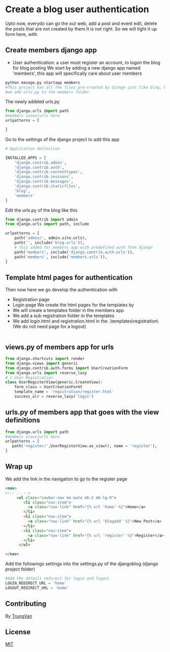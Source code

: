 # Create a blog user authentication
Upto now, everydo can go the out web, add a post and event edit, delete the posts that are not created by them.It is not right. So we will tight it up form here, with
## Create members django app
- User authentication: a user must register an account, to logon the blog for blog posting
We start by adding a new django app named 'members', this app will specifically care about user members
```bash
python manage.py startapp members
#This project has all the files pre-created by django just like blog, but no urls.py
#we add urls.py to the members folder.
```
The newly addded urls.py
```python
from django.urls import path 
#members views/urls here
urlpatterns = [

]
```
Go to the settings of the django project to add this app
```python
# Application definition

INSTALLED_APPS = [
    'django.contrib.admin',
    'django.contrib.auth',
    'django.contrib.contenttypes',
    'django.contrib.sessions',
    'django.contrib.messages',
    'django.contrib.staticfiles',
    'blog',
    'members'
]
```
Edit the urls.py of the blog like this
```python
from django.contrib import admin
from django.urls import path, include

urlpatterns = [
    path('admin/', admin.site.urls),
    path('', include('blog.urls')),
    # this added for members app with predefined auth form django
    path('members', include('django.contrib.auth.urls')),
    path('members', include('members.urls')),
]
```
## Template html pages for authentication
Then now here we go develop the authentication with
- Registration page
- Login page
We create the html pages for the templates by
- We will create a templates folder in the members app
- We add a sub registration folder in the templates
- We add login.html and registration.html in the .\templates\registration\ (We do not need page for a logout)
```html
```
## views.py of members app for urls
```python
from django.shortcuts import render
from django.views import generic
from django.contrib.auth.forms import UserCreationForm
from django.urls import reverse_lazy
# 1 User Registration
class UserRegisterView(generic.CreateView):
    form_class = UserCreationFormt
    template_name = 'registration/register.html'
    success_ulr = reverse_lazy('login')
```
## urls.py of members app that goes with the view definitions
```python
from django.urls import path 
#members views/urls here
urlpatterns = [
   path('register/',UserRegisterView.as_view(), name = 'register'),
]
```
## Wrap up
We add the link in the navigation to go to the register page
```html
<nav>
<!-- .. -->
     <ul class="navbar-nav me-auto mb-2 mb-lg-0">
        <li class="nav-item">
          <a class="nav-link" href="{% url 'home' %}">Home</a>
        </li>
        <li class="nav-item">
          <a class="nav-link" href="{% url 'blogadd' %}">New Post</a>
        </li>
        <li class="nav-item">
          <a class="nav-link" href="{% url 'register' %}">Register</a>
        </li>
      </ul>

</nav>
```
Add the followings settings into the settings.py of the djangoblog (django project folder)
```python
#Add the default redirect for login and logout
LOGIN_REDIRECT_URL = 'home'
LOGOUT_REDIRECT_URL = 'home'
```

## Contributing
By [TrungVan](https://www.facebook.com/trungnemo)
## License
[MIT](https://choosealicense.com/licenses/mit/)

